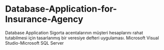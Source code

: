 # Database-Application-for-Insurance-Agency
Database Application
Sigorta acentalarının müşteri hesaplarını rahat tutabilmesi için tasarlanmış bir veresiye defteri uygulaması.
Microsoft Visual Studio-Microsoft SQL Server
